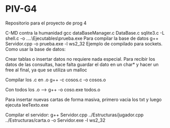# PIV-G4
Repositorio para el proyecto de prog 4

C-MD contra la humanidad
gcc dataBaseManager.c DataBase.c sqlite3.c -L shell.c -o ..\..\Ejecutables\prueba.exe Para compilar la base de datos
g++ Servidor.cpp -o prueba.exe -l ws2_32 Ejemplo de compilado para sockets.
Como usar la base de datos:

Crear tablas o insertar datos no requiere nada especial.
Para recibir los datos de las consultas, hace falta guardar el dato en un char* y hacer un free al final, ya que se utiliza un malloc

Compilar los .c en .o
g++ -c cosos.c -o cosos.o

Con todos los .o --> g++ -o coso.exe todos.o

Para insertar nuevas cartas de forma masiva, primero vacia los txt y luego ejecuta leeTexto.exe

Compilar el servidor:
g++ Servidor.cpp ../Estructuras/jugador.cpp ../Estructuras/carta.o -o Servidor.exe -l ws2_32